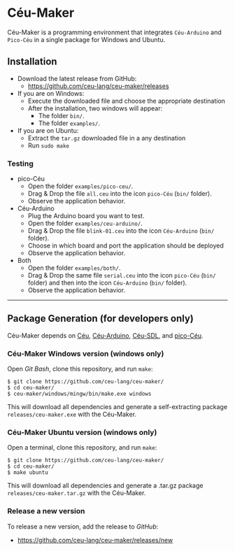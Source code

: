 # Céu-Maker

Céu-Maker is a programming environment that integrates `Céu-Arduino` and `Pico-Céu` in a single package for Windows and Ubuntu.

## Installation

- Download the latest release from GitHub:
    - https://github.com/ceu-lang/ceu-maker/releases
- If you are on Windows:
    - Execute the downloaded file and choose the appropriate destination
    - After the installation, two windows will appear:
        - The folder `bin/`.
        - The folder `examples/`.
- If you are on Ubuntu:
    - Extract the `tar.gz` downloaded file in a any destination
    - Run `sudo make`

### Testing

- pico-Céu
    - Open the folder `examples/pico-ceu/`.
    - Drag & Drop the file `all.ceu` into the icon `pico-Céu` (`bin/` folder).
    - Observe the application behavior.
- Céu-Arduino
    - Plug the Arduino board you want to test.
    - Open the folder `examples/ceu-arduino/`.
    - Drag & Drop the file `blink-01.ceu` into the icon `Céu-Arduino` (`bin/` folder).
    - Choose in which board and port the application should be deployed
    - Observe the application behavior.
- Both
    - Open the folder `examples/both/`.
    - Drag & Drop the same file `serial.ceu` into the icon `pico-Céu` (`bin/` folder) and then into the icon `Céu-Arduino` (`bin/` folder).
    - Observe the application behavior.

-------------------------------------------------------------------------------

## Package Generation (for developers only)

Céu-Maker depends on
    [Céu](https://github.com/ceu-lang/ceu),
    [Céu-Arduino](https://github.com/ceu-lang/ceu-arduino),
    [Céu-SDL](https://github.com/ceu-lang/ceu-sdl), and
    [pico-Céu](https://github.com/ceu-lang/pico-ceu).

### Céu-Maker Windows version (windows only)
Open *Git Bash*, clone this repository, and run `make`:

```
$ git clone https://github.com/ceu-lang/ceu-maker/
$ cd ceu-maker/
$ ceu-maker/windows/mingw/bin/make.exe windows
```

This will download all dependencies and generate a self-extracting package
`releases/ceu-maker.exe` with the Céu-Maker.

### Céu-Maker Ubuntu version (windows only)
Open a terminal, clone this repository, and run `make`:

```
$ git clone https://github.com/ceu-lang/ceu-maker/
$ cd ceu-maker/
$ make ubuntu
```

This will download all dependencies and generate a .tar.gz package
`releases/ceu-maker.tar.gz` with the Céu-Maker.

### Release a new version

To release a new version, add the release to *GitHub*:
- https://github.com/ceu-lang/ceu-maker/releases/new
